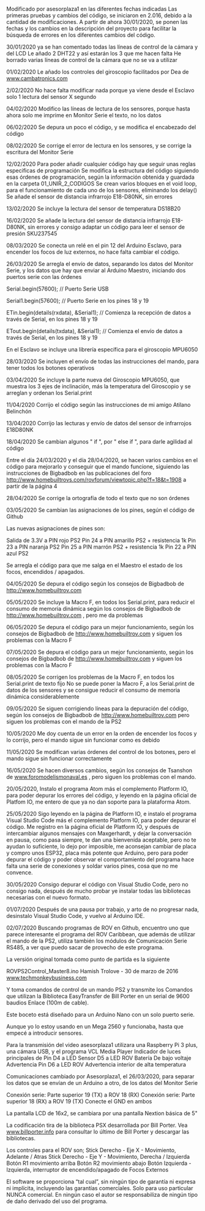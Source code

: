 
Modificado por asesorplaza1 en las diferentes fechas indicadas
Las primeras pruebas y cambios del código, se iniciaron en 2.016, debido a la cantidad de modificaciones.
A partir de ahora 30/01/2020, se ponen las fechas y los cambios en la descripción del proyecto para facilitar la búsqueda de errores en los diferentes cambios del código.

30/01/2020 ya se han comentado todas las líneas de control de la cámara y del LCD
Le añado 2 DHT22 y así estarán los 3 que me hacen falta
He borrado varias líneas de control de la cámara que no se va a utilizar

01/02/2020 Le añado los controles del giroscopio facilitados por Dea de www.cambatronics.com

2/02/2020 No hace falta modificar nada porque ya viene desde el Esclavo solo 1 lectura del sensor X segundo

04/02/2020 Modifico las líneas de lectura de los sensores, porque hasta ahora solo me imprime en Monitor Serie el texto, no los datos

06/02/2020 Se depura un poco el código, y se modifica el encabezado del código

08/02/2020 Se corrige el error de lectura en los sensores, y se corrige la escritura del Monitor Serie

12/02/2020 Para poder añadir cualquier código hay que seguir unas reglas especificas de programación
Se modifica la estructura del código siguiendo esas órdenes de programación, según la información obtenida y guardada en la carpeta 01_UNIR_2_CODIGOS
Se crean varios bloques en el void loop, para el funcionamiento de cada uno de los sensores, eliminando los delay()
Se añade el sensor de distancia infrarrojo E18-D80NK, sin errores

13/02/2020 Se incluye la lectura del sensor de temperatura DS18B20

16/02/2020  Se añade la lectura del sensor de distancia infrarrojo E18-D80NK, sin errores y consigo adaptar un código para leer el sensor de presión SKU237545

08/03/2020 Se conecta un relé en el pin 12 del Arduino Esclavo, para encender los focos de luz externos, no hace falta cambiar el código.

26/03/2020 Se arregla el envío de datos, separando los datos del Monitor Serie, y los datos que hay que enviar al Arduino Maestro, iniciando dos puertos serie con las órdenes

Serial.begin(57600);     // Puerto Serie USB

Serial1.begin(57600);    // Puerto Serie en los pines 18 y 19

ETin.begin(details(rxdata), &Serial1);    // Comienza la recepción de datos a través de Serial, en los pines 18 y 19

ETout.begin(details(txdata), &Serial1);   // Comienza el envío de datos a través de Serial, en los pines 18 y 19

En el Esclavo se incluye una librería específica para el giroscopio MPU6050

28/03/2020 Se incluyen el envío de todas las instrucciones del mando, para tener todos los botones operativos

03/04/2020 Se incluye la parte nueva del Giroscopio MPU6050, que muestra los 3 ejes de inclinación, más la temperatura del Giroscopio y se arreglan y ordenan los Serial.print

11/04/2020 Corrijo el código según las instrucciones de mi amigo Atilano Belinchón

13/04/2020 Corrijo las lecturas y envío de datos del sensor de infrarrojos E18D80NK

18/04/2020 Se cambian algunos " if ", por " else if ", para darle agilidad al código

Entre el día 24/03/2020 y el día 28/04/2020, se hacen varios cambios en el código para mejorarlo y conseguir que el mando funcione, siguiendo las instrucciones de Bigbadbob en las publicaciones del foro http://www.homebuiltrovs.com/rovforum/viewtopic.php?f=18&t=1908 a partir de la página 4

28/04/2020 Se corrige la ortografía de todo el texto que no son órdenes

03/05/2020 Se cambian las asignaciones de los pines, según el código de Github

Las nuevas asignaciones de pines son:

Salida de 3.3V a PIN rojo PS2
Pin 24 a PIN amarillo PS2 + resistencia 1k
Pin 23 a PIN naranja PS2
Pin 25 a PIN marrón PS2 + resistencia 1k
Pin 22 a PIN azul PS2

Se arregla el código para que me salga en el Maestro el estado de los focos, encendidos / apagados.

04/05/2020 Se depura el código según los consejos de Bigbadbob de http://www.homebuiltrov.com

05/05/2020 Se incluye la Macro F, en todos los Serial.print, para reducir el consumo de memoria dinámica según los consejos de Bigbadbob de http://www.homebuiltrov.com , pero me da problemas

06/05/2020 Se depura el código para un mejor funcionamiento, según los consejos de Bigbadbob de http://www.homebuiltrov.com y siguen los problemas con la Macro F

07/05/2020 Se depura el código para un mejor funcionamiento, según los consejos de Bigbadbob de http://www.homebuiltrov.com y siguen los problemas con la Macro F

08/05/2020 Se corrigen los problemas de la Macro F, en todos los Serial.print de texto fijo
No se puede poner la Macro F, a los Serial.print de datos de los sensores y se consigue reducir el consumo de memoria dinámica considerablemente

09/05/2020 Se siguen corrigiendo líneas para la depuración del código, según los consejos de Bigbadbob de http://www.homebuiltrov.com pero siguen los problemas con el mando de la PS2

10/05/2020 Me doy cuenta de un error en la orden de encender los focos y lo corrijo, pero el mando sigue sin funcionar como es debido

11/05/2020 Se modifican varias órdenes del control de los botones, pero el mando sigue sin funcionar correctamente

16/05/2020 Se hacen diversos cambios, según los consejos de Tsanshon de www.foromodelismonaval.es , pero siguen los problemas con el mando.

20/05/2020, Instalo el programa Atom más el complemento Platform IO, para poder depurar los errores del código, y leyendo en la página oficial de Platfom IO, me entero de que ya no dan soporte para la plataforma Atom.

25/05/2020 Sigo leyendo en la página de Platform IO, e instalo el programa Visual Studio Code más el complemento Platform IO, para poder depurar el código.
Me registro en la página oficial de Platform IO, y después de intercambiar algunos mensajes con Maxgerhardt, y dejar la conversación en pausa, como pasa siempre, te dan una bienvenida aceptable, pero no te ayudan lo suficiente, lo dejo por imposible, me aconsejan cambiar de placa y compro unos ESP32, placa más potente que Arduino, pero para poder depurar el código y poder observar el comportamiento del programa hace falta una serie de conexiones y soldar varios pines, cosa que no me convence.

30/05/2020 Consigo depurar el código con Visual Studio Code, pero no consigo nada, después de mucho probar ye instalar todas las bibliotecas necesarias con el nuevo formato.

01/07/2020 Después de una pausa por trabajo, y arto de no progresar nada, desinstalo Visual Studio Code, y vuelvo al Arduino IDE.

02/07/2020 Buscando programas de ROV en Github, encuentro uno que parece interesante el programa del ROV Caribbean, que además de utilizar el mando de la PS2, utiliza también los módulos de Comunicación Serie RS485, a ver que puedo sacar de provecho de este programa.





  La versión original tomada como punto de partida es la siguiente

  ROVPS2Control_Master8.ino
  Hamish Trolove - 30 de marzo de 2016
  www.techmonkeybusiness.com

  Y toma comandos de control de un mando PS2 y transmite los
  Comandos que utilizan la Biblioteca EasyTransfer de Bill Porter en un serial de 9600 baudios
  Enlace (100m de cable).

  Este boceto está diseñado para un Arduino Nano con un solo puerto serie.

  Aunque yo lo estoy usando en un Mega 2560 y funcionaba, hasta que empecé a introducir sensores.

  Para la transmisión del video asesorplaza1 utilizara una Raspberry Pi 3 plus, una cámara USB, y el programa VCL Media Player
  Indicador de luces principales de Pin D4 a LED
  Sensor D5 a LED ROV Batería De bajo voltaje Advertencia
  Pin D6 a LED ROV Advertencia interior de alta temperatura

  Comunicaciones cambiado por Asesorplaza1, el 26/03/2020, para separar los datos que se envían de un Arduino a otro, de los datos del Monitor Serie

  Conexión serie: Parte superior 19 (TX) a ROV 18 (RX)
  Conexión serie: Parte superior 18 (RX) a ROV 19 (TX)
  Conecte el GND en ambos

  La pantalla LCD de 16x2, se cambiara por una pantalla Nextion básica de 5"

  La codificación tira de la biblioteca PSX desarrollada por Bill Porter.
  Vea www.billporter.info para consultar lo último de Bill Porter y descargar las bibliotecas.

  Los controles para el ROV son;
  Stick Derecho - Eje X - Movimiento, Adelante / Atras
  Stick Derecho - Eje Y - Movimiento, Derecha / Izquierda
  Botón R1 movimiento arriba
  Botón R2 movimiento abajo
  Botón Izquierda - Izquierda, interruptor de encendido/apagado de Focos Externos


El software se proporciona “tal cual”, sin ningún tipo de garantía ni expresa ni implícita, incluyendo las garantías comerciales. Solo para uso particular NUNCA comercial. En ningún caso el autor se responsabiliza de ningún tipo de daño derivado del uso del programa.


